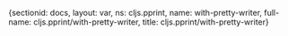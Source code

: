 {sectionid: docs, layout: var, ns: cljs.pprint, name: with-pretty-writer, full-name: cljs.pprint/with-pretty-writer,
  title: cljs.pprint/with-pretty-writer}
